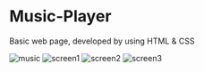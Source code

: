 # Music-Player

Basic web page, developed by using HTML & CSS


![music](https://user-images.githubusercontent.com/44298479/93347825-25e59b80-f853-11ea-9d3d-c0a507c54c14.gif)
![screen1](https://user-images.githubusercontent.com/44298479/93347847-2bdb7c80-f853-11ea-96ac-c569b3be2baa.jpg)
![screen2](https://user-images.githubusercontent.com/44298479/93347852-2c741300-f853-11ea-9895-6c8b7ebfe070.png)
![screen3](https://user-images.githubusercontent.com/44298479/93347857-2da54000-f853-11ea-8442-a585642bf77c.png)
